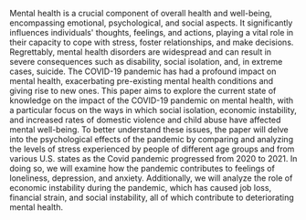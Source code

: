 Mental health is a crucial component of overall health and well-being, encompassing emotional, psychological, and social aspects. 
It significantly influences individuals' thoughts, feelings, and actions, playing a vital role in their capacity to cope with stress, foster relationships, and make decisions. 
Regrettably, mental health disorders are widespread and can result in severe consequences such as disability, social isolation, and, in extreme cases, suicide.
The COVID-19 pandemic has had a profound impact on mental health, exacerbating pre-existing mental health conditions and giving rise to new ones. This paper aims to explore the current state of knowledge on the impact of the COVID-19 pandemic on mental health, with a particular focus on the ways in which social isolation, economic instability, and increased rates of domestic violence and child abuse have affected mental well-being.
To better understand these issues, the paper will delve into the psychological effects of the pandemic by comparing and analyzing the levels of stress experienced by people of different age groups and from various U.S. states as the Covid pandemic progressed from 2020 to 2021. In doing so, we will examine how the pandemic contributes to feelings of loneliness, depression, and anxiety. Additionally, we will analyze the role of economic instability during the pandemic, which has caused job loss, financial strain, and social instability, all of which contribute to deteriorating mental health.
